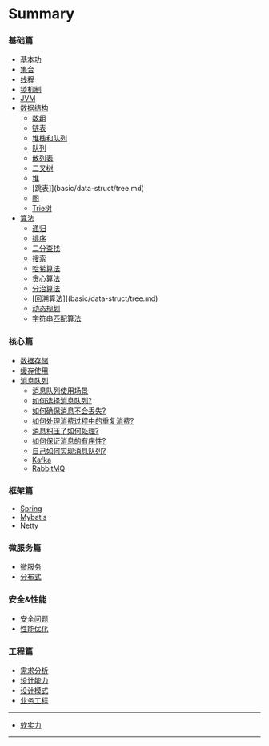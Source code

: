 # Summary

### 基础篇
* [基本功](basic/basic-skill.md)
* [集合](basic/collection.md)
* [线程](basic/thread.md)
* [锁机制](basic/lock.md)
* [JVM](basic/jvm.md)
* [数据结构](basic/data-struct.md)
    * [数组](basic/data-struct/tree.md)
    * [链表](basic/data-struct/tree.md)
    * [堆栈和队列](basic/data-struct/stack-queue.md)
    * [队列](basic/data-struct/tree.md)
    * [散列表](basic/data-struct/tree.md)
    * [二叉树](basic/data-struct/tree.md)
    * [堆](basic/data-struct/tree.md)
    * [跳表]](basic/data-struct/tree.md)
    * [图](basic/data-struct/tree.md)
    * [Trie树](basic/data-struct/tree.md)
* [算法](basic/data-struct.md)
    * [递归](basic/data-struct/tree.md)
    * [排序](basic/data-struct/tree.md)
    * [二分查找](basic/data-struct/tree.md)
    * [搜索](basic/data-struct/tree.md)
    * [哈希算法](basic/data-struct/tree.md)
    * [贪心算法](basic/data-struct/tree.md)
    * [分治算法](basic/data-struct/tree.md)
    * [回溯算法]](basic/data-struct/tree.md)
    * [动态规划](basic/data-struct/tree.md)
    * [字符串匹配算法](basic/data-struct/tree.md)

### 核心篇

* [数据存储](core/data-base.md)
* [缓存使用](core/cache.md)
* [消息队列](core/msg-queue.md)
    * [消息队列使用场景](core/msg-queue/scene-introduction.md)
    * [如何选择消息队列?]()
    * [如何确保消息不会丢失?]()
    * [如何处理消费过程中的重复消费?]()
    * [消息积压了如何处理?](core/msg-queue/pile-up.md)
    * [如何保证消息的有序性?]()
    * [自己如何实现消息队列?]()
    * [Kafka](core/msg-queue/kafka.md)
    * [RabbitMQ](core/msg-queue/rabbit.md)
 

### 框架篇

* [Spring](framework/spring.md)
* [Mybatis](framework/mybatis.md)
* [Netty](framework/netty.md)

### 微服务篇

* [微服务](micro/feedback_please.md)
* [分布式](micro/better_tools.md)

### 安全&性能

* [安全问题](safe/feedback_please.md)
* [性能优化](safe/better_tools.md)

### 工程篇

* [需求分析](engineering/feedback_please.md)
* [设计能力](engineering/better_tools.md)
* [设计模式](engineering/better_tools.md)
* [业务工程](engineering/better_tools.md)

---

* [软实力](soft-power/feedback_please.md)


---

<!-- * [Last part without title](part3/title.md) -->


